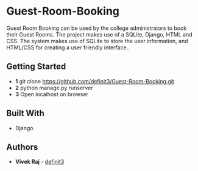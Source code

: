 # Guest-Room-Booking
Guest Room Booking can be used by the college administrators to book their Guest Rooms. 
The project makes use of a SQLite, Django, HTML and CSS. The system makes use of SQLite to store the user information, and HTML/CSS for creating a user friendly interface..

## Getting Started

*	**1** git clone https://github.com/definit3/Guest-Room-Booking.git
*	**2** python manage.py runserver
*	**3** Open localhost on browser


## Built With

*	Django

## Authors

* **Vivek Raj** - [definit3](https://github.com/definit3)
